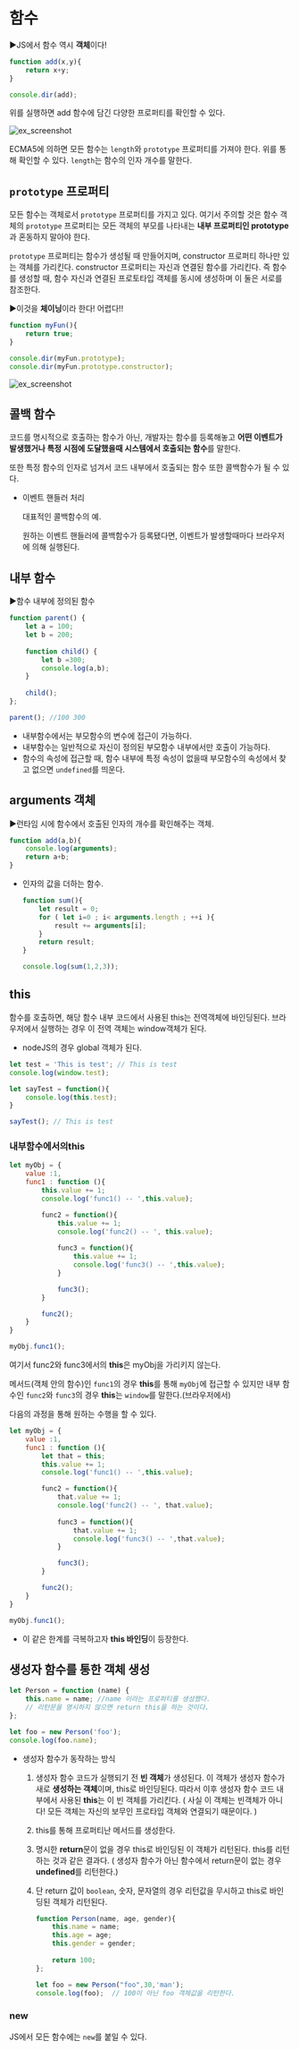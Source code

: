 # 함수

:arrow_forward:JS에서 함수 역시 **객체**이다!

```javascript
function add(x,y){
    return x+y;
}

console.dir(add);
```

위를 실행하면 add 함수에 담긴 다양한 프로퍼티를 확인할 수 있다.

![ex_screenshot](./img/함수1.png)

ECMA5에 의하면 모든 함수는 `length`와 `prototype` 프로퍼티를 가져야 한다. 위를 통해 확인할 수 있다. `length`는 함수의 인자 개수를 말한다.

## `prototype` 프로퍼티

모든 함수는 객체로서 `prototype` 프로퍼티를 가지고 있다. 여기서 주의할 것은 함수 객체의 `prototype` 프로퍼티는 모든 객체의 부모를 나타내는 **내부 프로퍼티인 prototype**과 혼동하지 말아야 한다.

`prototype` 프로퍼티는 함수가 생성될 때 만들어지며, constructor 프로퍼티 하나만 있는 객체를 가리킨다. constructor 프로퍼티는 자신과 연결된 함수를 가리킨다. 즉 함수를 생성할 때, 함수 자신과 연결된 프로토타입 객체를 동시에 생성하며 이 둘은 서로를 참조한다.

:arrow_forward:이것을 **체이닝**이라 한다! 어렵다!!

```javascript
function myFun(){
    return true;
}

console.dir(myFun.prototype);
console.dir(myFun.prototype.constructor);
```

![ex_screenshot](./img/함수2.png)



## 콜백 함수

코드를 명시적으로 호출하는 함수가 아닌, 개발자는 함수를 등록해놓고 **어떤 이벤트가 발생했거나 특정 시점에 도달했을때 시스템에서 호출되는 함수**를 말한다.

또한 특정 함수의 인자로 넘겨서 코드 내부에서 호출되는 함수 또한 콜백함수가 될 수 있다.

- 이벤트 핸들러 처리

  대표적인 콜백함수의 예.

  원하는 이벤트 핸들러에 콜백함수가 등록됐다면, 이벤트가 발생할때마다 브라우저에 의해 실행된다.

## 내부 함수

:arrow_forward:함수 내부에 정의된 함수 

```javascript
function parent() {
    let a = 100;
    let b = 200;
    
    function child() {
        let b =300;
        console.log(a,b);
    }
    
    child();
};

parent(); //100 300
```

- 내부함수에서는 부모함수의 변수에 접근이 가능하다.
- 내부함수는 일반적으로 자신이 정의된 부모함수 내부에서만 호출이 가능하다.
- 함수의 속성에 접근할 때, 함수 내부에 특정 속성이 없을때 부모함수의 속성에서 찾고 없으면 `undefined`를 띄운다.



## arguments 객체

:arrow_forward:런타임 시에 함수에서 호출된 인자의 개수를 확인해주는 객체.

```javascript
function add(a,b){
    console.log(arguments);
    return a+b;
}
```

- 인자의 값을 더하는 함수.

  ```javascript
  function sum(){
      let result = 0;
      for ( let i=0 ; i< arguments.length ; ++i ){
          result += arguments[i];
      }
      return result;
  }
  
  console.log(sum(1,2,3));
  ```



## this

함수를 호출하면, 해당 함수 내부 코드에서 사용된 this는 전역객체에 바인딩된다. 브라우저에서 실행하는 경우 이 전역 객체는 window객체가 된다.

- nodeJS의 경우 global 객체가 된다.

```javascript
let test = 'This is test'; // This is test
console.log(window.test);

let sayTest = function(){
    console.log(this.test);
}

sayTest(); // This is test
```



### 내부함수에서의this

```javascript
let myObj = {
	value :1,
	func1 : function (){
		this.value += 1;
		console.log('func1() -- ',this.value);

		func2 = function(){
			this.value += 1;
			console.log('func2() -- ', this.value);
		
			func3 = function(){
				this.value += 1;
				console.log('func3() -- ',this.value);
			}

			func3();
		}

		func2();
	}
}

myObj.func1();
```

여기서 func2와 func3에서의 **this**은 myObj을 가리키지 않는다.

메서드(객체 안의 함수)인 `func1`의 경우 **this**를 통해 `myObj`에 접근할 수 있지만 내부 함수인 `func2`와 `func3`의 경우 **this**는 `window`를 말한다.(브라우저에서)

다음의 과정을 통해 원하는 수행을 할 수 있다.

```javascript
let myObj = {
	value :1,
	func1 : function (){
		let that = this;
		this.value += 1;
		console.log('func1() -- ',this.value);

		func2 = function(){
			that.value += 1;
			console.log('func2() -- ', that.value);
		
			func3 = function(){
				that.value += 1;
				console.log('func3() -- ',that.value);
			}

			func3();
		}

		func2();
	}
}

myObj.func1();
```



- 이 같은 한계를 극복하고자 **this 바인딩**이 등장한다.



## 생성자 함수를 통한 객체 생성

```javascript
let Person = function (name) {
    this.name = name; //name 이라는 프로퍼티를 생성했다.
    // 리턴문을 명시하지 않으면 return this을 하는 것이다.
};

let foo = new Person('foo');
console.log(foo.name);
```

- 생성자 함수가 동작하는 방식
  1. 생성자 함수 코드가 실행되기 전 **빈 객체**가 생성된다. 이 객체가 생성자 함수가 새로 **생성하는 객체**이며, this로 바인딩된다. 따라서 이후 생성자 함수 코드 내부에서 사용된 **this**는 이 빈 객체를 가리킨다. ( 사실 이 객체는 빈객체가 아니다! 모든 객체는 자신의 보무인 프로타입 객체와 연결되기 때문이다. ) 

  2. this를 통해 프로퍼티난 메서드를 생성한다.

  3. 명시한 **return**문이 없을 경우 this로 바인딩된 이 객체가 리턴된다. this를 리턴하는 것과 같은 결과다. ( 생성자 함수가 아닌 함수에서 return문이 없는 경우 **undefined**를 리턴한다.)

  4. 단 return 값이 `boolean`, 숫자, 문자열의 경우 리턴값을 무시하고 this로 바인딩된 객체가 리턴된다.

     ```javascript
     function Person(name, age, gender){
         this.name = name;
         this.age = age;
         this.gender = gender;
         
         return 100;
     };
     
     let foo = new Person("foo",30,'man');
     console.log(foo);  // 100이 아닌 foo 객체값을 리턴한다.
     ```


### new

JS에서 모든 함수에는 `new`를 붙일 수 있다.